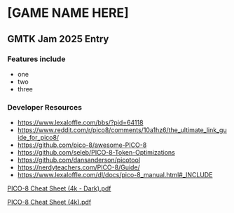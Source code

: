 # [GAME NAME HERE]
## GMTK Jam 2025 Entry
### Features include
- one
- two
- three

### Developer Resources
- https://www.lexaloffle.com/bbs/?pid=64118
- https://www.reddit.com/r/pico8/comments/10a1hz6/the_ultimate_link_guide_for_pico8/
- https://github.com/pico-8/awesome-PICO-8
- https://github.com/seleb/PICO-8-Token-Optimizations
- https://github.com/dansanderson/picotool
- https://nerdyteachers.com/PICO-8/Guide/
- https://www.lexaloffle.com/dl/docs/pico-8_manual.html#_INCLUDE
  
[PICO-8 Cheat Sheet (4k - Dark).pdf](https://github.com/user-attachments/files/21449166/PICO-8.Cheat.Sheet.4k.-.Dark.pdf)

[PICO-8 Cheat Sheet (4k).pdf](https://github.com/user-attachments/files/21449165/PICO-8.Cheat.Sheet.4k.pdf)
